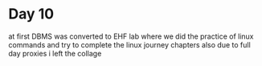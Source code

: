 # Day 10 

at first DBMS was converted to EHF lab where we did the practice of linux commands and try to complete the linux journey chapters also due to full day proxies i left the collage 

